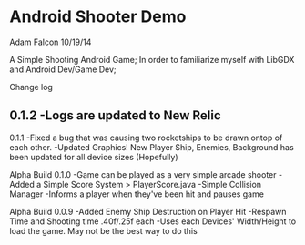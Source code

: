 
Android Shooter Demo
===============
 



Adam Falcon 10/19/14

A Simple Shooting Android Game; In order to familiarize myself with LibGDX and Android Dev/Game Dev;

Change log

0.1.2
-Logs are updated to New Relic
-


0.1.1
-Fixed a bug that was causing two rocketships to be drawn ontop of each other.
-Updated Graphics! New Player Ship, Enemies, Background has been updated for all device sizes (Hopefully)

Alpha Build 0.1.0
-Game can be played as a very simple arcade shooter
-Added a Simple Score System > PlayerScore.java
-Simple Collision Manager
-Informs a player when they've been hit and pauses game

Alpha Build 0.0.9
-Added Enemy Ship Destruction on Player Hit
-Respawn Time and Shooting time .40f/.25f each
-Uses each Devices' Width/Height to load the game. May not be the best way to do this